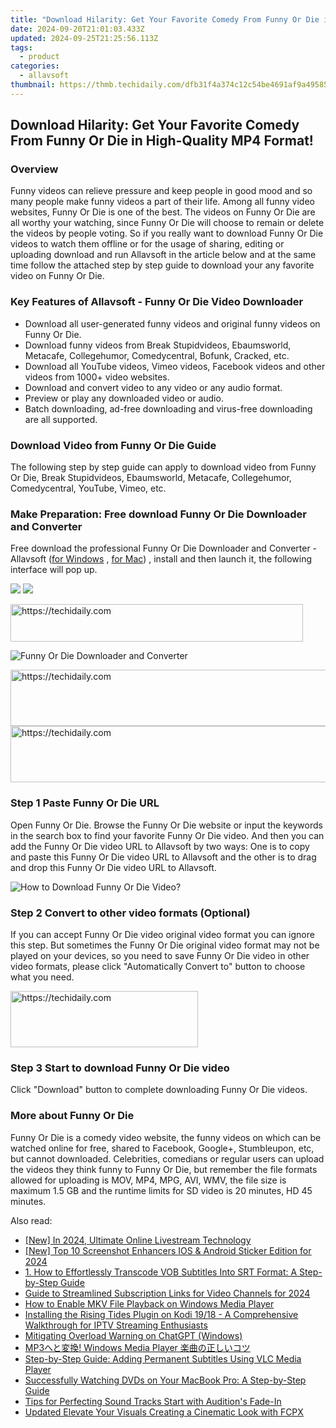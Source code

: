 ```yaml
---
title: "Download Hilarity: Get Your Favorite Comedy From Funny Or Die in High-Quality MP4 Format!"
date: 2024-09-20T21:01:03.433Z
updated: 2024-09-25T21:25:56.113Z
tags:
  - product
categories:
  - allavsoft
thumbnail: https://thmb.techidaily.com/dfb31f4a374c12c54be4691af9a495853d8fa50fd8b2538ecaa291b275493185.jpg
---
```


## Download Hilarity: Get Your Favorite Comedy From Funny Or Die in High-Quality MP4 Format!

### Overview

Funny videos can relieve pressure and keep people in good mood and so many people make funny videos a part of their life. Among all funny video websites, Funny Or Die is one of the best. The videos on Funny Or Die are all worthy your watching, since Funny Or Die will choose to remain or delete the videos by people voting. So if you really want to download Funny Or Die videos to watch them offline or for the usage of sharing, editing or uploading download and run Allavsoft in the article below and at the same time follow the attached step by step guide to download your any favorite video on Funny Or Die.

### Key Features of Allavsoft - Funny Or Die Video Downloader

* Download all user-generated funny videos and original funny videos on Funny Or Die.
* Download funny videos from Break Stupidvideos, Ebaumsworld, Metacafe, Collegehumor, Comedycentral, Bofunk, Cracked, etc.
* Download all YouTube videos, Vimeo videos, Facebook videos and other videos from 1000+ video websites.
* Download and convert video to any video or any audio format.
* Preview or play any downloaded video or audio.
* Batch downloading, ad-free downloading and virus-free downloading are all supported.

### Download Video from Funny Or Die Guide

The following step by step guide can apply to download video from Funny Or Die, Break Stupidvideos, Ebaumsworld, Metacafe, Collegehumor, Comedycentral, YouTube, Vimeo, etc.

### Make Preparation: Free download Funny Or Die Downloader and Converter

Free download the professional Funny Or Die Downloader and Converter - Allavsoft ([for Windows](https://tools.techidaily.com/allavsoft/products/) , [for Mac](https://tools.techidaily.com/allavsoft/products/)) , install and then launch it, the following interface will pop up.

[![](https://www.allavsoft.com/how-to/../images/how-to/free-download-win.jpg)](https://tools.techidaily.com/allavsoft/products/) [![](https://www.allavsoft.com/how-to/../images/how-to/free-download-mac.jpg)](https://tools.techidaily.com/allavsoft/products/)

<!-- affiliate ads begin -->
<a href="https://aligracehair.sjv.io/c/5597632/2135418/19272" target="_top" id="2135418">
  <img src="//a.impactradius-go.com/display-ad/19272-2135418" border="0" alt="https://techidaily.com" width="468" height="60"/>
</a>
<img height="0" width="0" src="https://aligracehair.sjv.io/i/5597632/2135418/19272" style="position:absolute;visibility:hidden;" border="0" />
<!-- affiliate ads end -->

![Funny Or Die Downloader and Converter](https://www.allavsoft.com/how-to/../images/allavsoft/screen-shot-600.jpg)

<!-- affiliate ads begin -->
<a href="https://aligracehair.sjv.io/c/5597632/2006946/19272" target="_top" id="2006946">
  <img src="//a.impactradius-go.com/display-ad/19272-2006946" border="0" alt="https://techidaily.com" width="728" height="90"/>
</a>
<img height="0" width="0" src="https://aligracehair.sjv.io/i/5597632/2006946/19272" style="position:absolute;visibility:hidden;" border="0" />
<!-- affiliate ads end -->

<!-- affiliate ads begin -->
<a href="https://aligracehair.sjv.io/c/5597632/2087267/19272" target="_top" id="2087267">
  <img src="//a.impactradius-go.com/display-ad/19272-2087267" border="0" alt="https://techidaily.com" width="728" height="90"/>
</a>
<img height="0" width="0" src="https://aligracehair.sjv.io/i/5597632/2087267/19272" style="position:absolute;visibility:hidden;" border="0" />
<!-- affiliate ads end -->

### Step 1 Paste Funny Or Die URL

Open Funny Or Die. Browse the Funny Or Die website or input the keywords in the search box to find your favorite Funny Or Die video. And then you can add the Funny Or Die video URL to Allavsoft by two ways: One is to copy and paste this Funny Or Die video URL to Allavsoft and the other is to drag and drop this Funny Or Die video URL to Allavsoft.

![How to Download Funny Or Die Video?](https://www.allavsoft.com/how-to/../images/how-to/download-rtmp-video/download-rtmp-video.jpg)

### Step 2 Convert to other video formats (Optional)

If you can accept Funny Or Die video original video format you can ignore this step. But sometimes the Funny Or Die original video format may not be played on your devices, so you need to save Funny Or Die video in other video formats, please click "Automatically Convert to" button to choose what you need.

<!-- affiliate ads begin -->
<a href="https://aligracehair.sjv.io/c/5597632/1948932/19272" target="_top" id="1948932">
  <img src="//a.impactradius-go.com/display-ad/19272-1948932" border="0" alt="https://techidaily.com" width="300" height="90"/>
</a>
<img height="0" width="0" src="https://aligracehair.sjv.io/i/5597632/1948932/19272" style="position:absolute;visibility:hidden;" border="0" />
<!-- affiliate ads end -->

### Step 3 Start to download Funny Or Die video

Click "Download" button to complete downloading Funny Or Die videos.

### More about Funny Or Die

Funny Or Die is a comedy video website, the funny videos on which can be watched online for free, shared to Facebook, Google+, Stumbleupon, etc, but cannot downloaded. Celebrities, comedians or regular users can upload the videos they think funny to Funny Or Die, but remember the file formats allowed for uploading is MOV, MP4, MPG, AVI, WMV, the file size is maximum 1.5 GB and the runtime limits for SD video is 20 minutes, HD 45 minutes.

<ins class="adsbygoogle"
     style="display:block"
     data-ad-format="autorelaxed"
     data-ad-client="ca-pub-7571918770474297"
     data-ad-slot="1223367746"></ins>

<ins class="adsbygoogle"
     style="display:block"
     data-ad-client="ca-pub-7571918770474297"
     data-ad-slot="8358498916"
     data-ad-format="auto"
     data-full-width-responsive="true"></ins>

<span class="atpl-alsoreadstyle">Also read:</span>
<div><ul>
<li><a href="https://article-knowledge.techidaily.com/new-in-2024-ultimate-online-livestream-technology/"><u>[New] In 2024, Ultimate Online Livestream Technology</u></a></li>
<li><a href="https://fox-cloud.techidaily.com/new-top-10-screenshot-enhancers-ios-and-android-sticker-edition-for-2024/"><u>[New] Top 10 Screenshot Enhancers IOS & Android Sticker Edition for 2024</u></a></li>
<li><a href="https://smart-video-creator.techidaily.com/1-how-to-effortlessly-transcode-vob-subtitles-into-srt-format-a-step-by-step-guide/"><u>1. How to Effortlessly Transcode VOB Subtitles Into SRT Format: A Step-by-Step Guide</u></a></li>
<li><a href="https://youtube-help.techidaily.com/guide-to-streamlined-subscription-links-for-video-channels-for-2024/"><u>Guide to Streamlined Subscription Links for Video Channels for 2024</u></a></li>
<li><a href="https://win-trending.techidaily.com/how-to-enable-mkv-file-playback-on-windows-media-player/"><u>How to Enable MKV File Playback on Windows Media Player</u></a></li>
<li><a href="https://win-trending.techidaily.com/installing-the-rising-tides-plugin-on-kodi-1918-a-comprehensive-walkthrough-for-iptv-streaming-enthusiasts/"><u>Installing the Rising Tides Plugin on Kodi 19/18 - A Comprehensive Walkthrough for IPTV Streaming Enthusiasts</u></a></li>
<li><a href="https://tech-savvy.techidaily.com/mitigating-overload-warning-on-chatgpt-windows/"><u>Mitigating Overload Warning on ChatGPT (Windows)</u></a></li>
<li><a href="https://win-trending.techidaily.com/mp3-windows-media-player/"><u>MP3へと変換! Windows Media Player 楽曲の正しいコツ</u></a></li>
<li><a href="https://win-trending.techidaily.com/step-by-step-guide-adding-permanent-subtitles-using-vlc-media-player/"><u>Step-by-Step Guide: Adding Permanent Subtitles Using VLC Media Player</u></a></li>
<li><a href="https://win-trending.techidaily.com/successfully-watching-dvds-on-your-macbook-pro-a-step-by-step-guide/"><u>Successfully Watching DVDs on Your MacBook Pro: A Step-by-Step Guide</u></a></li>
<li><a href="https://extra-resources.techidaily.com/tips-for-perfecting-sound-tracks-start-with-auditions-fade-in/"><u>Tips for Perfecting Sound Tracks Start with Audition's Fade-In</u></a></li>
<li><a href="https://ai-driven-video-production.techidaily.com/updated-elevate-your-visuals-creating-a-cinematic-look-with-fcpx/"><u>Updated Elevate Your Visuals Creating a Cinematic Look with FCPX</u></a></li>
</ul></div>

